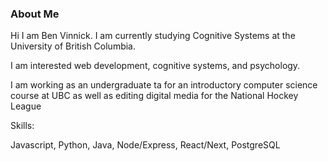 ### About Me
Hi I am Ben Vinnick. I am currently studying Cognitive Systems at the University of British Columbia. 

I am interested web development, cognitive systems, and psychology.

I am working as an undergraduate ta for an introductory computer science course at UBC as well as editing digital media for the National Hockey League

Skills:

Javascript, Python, Java, Node/Express, React/Next, PostgreSQL



